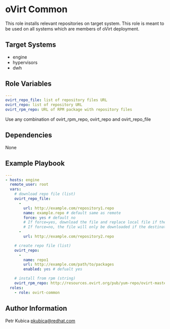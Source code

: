 oVirt Common
============

This role installs relevant repositories on target system.
This role is meant to be used on all systems which are members of
oVirt deployment.

Target Systems
--------------

* engine
* hypervisors
* dwh

Role Variables
--------------

```yaml
---
ovirt_repo_file: list of repository files URL
ovirt_repo: list of repository URL
ovirt_rpm_repo: URL of RPM package with repository files
```

Use any combination of ovirt_rpm_repo, ovirt_repo and ovirt_repo_file

Dependencies
------------

None

Example Playbook
----------------

```yaml
---
- hosts: engine
  remote_user: root
  vars:
    # download repo file (list)
    ovirt_repo_file:
      -
        url: http://example.com/repository1.repo
        name: example.repo # default same as remote
        force: yes # default no
        # If force=yes, download the file and replace local file if the contents change.
        # If force=no, the file will only be downloaded if the destination does not exist.
      -
        url: http://example.com/repository2.repo

    # create repo file (list)
    ovirt_repo:
      -
        name: repo1
        url: http://example.com/path/to/packages
        enabled: yes # defualt yes

    # install from rpm (string)
    ovirt_rpm_repo: http://resources.ovirt.org/pub/yum-repo/ovirt-master-release.rpm
  roles:
    - role: ovirt-common
```

Author Information
------------------

Petr Kubica
pkubica@redhat.com
